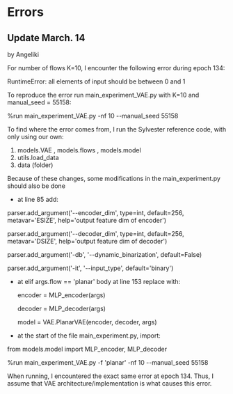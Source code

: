 # Errors

## Update March. 14
by Angeliki

For number of flows K=10, I encounter the following error during epoch 134:

RuntimeError: all elements of input should be between 0 and 1

To reproduce the error run main_experiment_VAE.py with K=10 and manual_seed = 55158:

%run main_experiment_VAE.py -nf 10 --manual_seed 55158



To find where the error comes from, I run the Sylvester reference code, with only using our own:

1. models.VAE , models.flows , models.model  
2. utils.load_data
3. data (folder)

Because of these changes, some modifications in the main_experiment.py should also be done 

- at line 85 add:

parser.add_argument('--encoder_dim', type=int, default=256, metavar='ESIZE',
                    help='output feature dim of encoder')
                    
parser.add_argument('--decoder_dim', type=int, default=256, metavar='DSIZE',
                    help='output feature dim of decoder')
                    
parser.add_argument('-db', '--dynamic_binarization', default=False) 

parser.add_argument('-it', '--input_type', default='binary') 

- at elif args.flow == 'planar' body at line 153 replace with:

    encoder = MLP_encoder(args)
    
    decoder = MLP_decoder(args)
    
    model = VAE.PlanarVAE(encoder, decoder, args)
    
- at the start of the file main_experiment.py, import:

from models.model import MLP_encoder, MLP_decoder


%run main_experiment_VAE.py -f 'planar' -nf 10 --manual_seed 55158

When running, I encountered the exact same error at epoch 134. Thus, I assume that VAE architecture/implementation is what causes this error.
